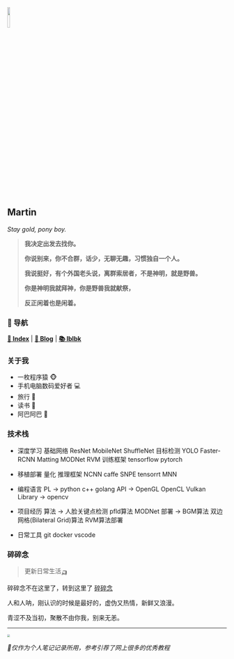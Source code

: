 <head><style type="text/css">h1:first-child {display:none;}</style></head>

<img src="https://gcore.jsdelivr.net/gh/lblbk/picgo/work/20201224164001.png" width="11%" height="11%" >

## **Martin**

*Stay gold, pony boy.*

> **我决定出发去找你。**
> 
> **你说别来，你不合群，话少，无聊无趣，习惯独自一个人。**
> 
> **我说挺好，有个外国老头说，离群索居者，不是神明，就是野兽。**
> 
> **你是神明我就拜神，你是野兽我就献祭，**
> 
> **反正闲着也是闲着。**

### 📡 导航

**[🔬 Index](/)** \| **[🔎 Blog](/blog)** \| **[📚 lblbk](/lblbk)**

### 关于我

- 一枚程序猿 🐵
- 手机电脑数码爱好者 ​💻​
- 旅行 🚆
- 读书 📓
- 阿巴阿巴 🍋

### 技术栈

- 深度学习
	基础网络 ResNet MobileNet ShuffleNet
	目标检测 YOLO Faster-RCNN
	Matting MODNet RVM
	训练框架 tensorflow pytorch

- 移植部署
  量化
  推理框架 NCNN caffe SNPE tensorrt MNN

- 编程语言
  PL -> python c++ golang
  API -> OpenGL OpenCL Vulkan
  Library -> opencv
  
- 项目经历
	算法 -> 人脸关键点检测  pfld算法  MODNet
	部署 ->  BGM算法 双边网格(Bilateral Grid)算法 RVM算法部署

- 日常工具
	git docker vscode

### 碎碎念

> 更新日常生活🛺

碎碎念不在这里了，转到这里了 [碎碎念](/lblbk/#memo)

人和人呐，刚认识的时候是最好的，虚伪又热情，新鲜又浪漫。

青涩不及当初，聚散不由你我，别来无恙。


***

<img src="https://gcore.jsdelivr.net/gh/lblbk/picgo/img/default1.jpg" style="zoom: 35%;" >

*🎉仅作为个人笔记记录所用，参考引荐了网上很多的优秀教程*
